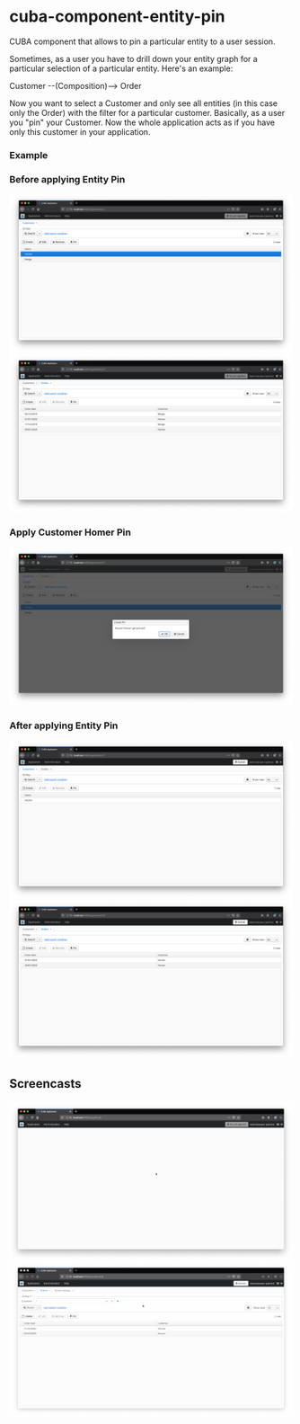 # cuba-component-entity-pin
CUBA component that allows to pin a particular entity to a user session.

Sometimes, as a user you have to drill down your entity graph for a particular selection of a particular entity. Here's an example:

Customer --(Composition)--> Order

Now you want to select a Customer and only see all entities (in this case only the Order) with the filter for a particular customer. Basically, as a user you "pin" your Customer.
Now the whole application acts as if you have only this customer in your application.

### Example

### Before applying Entity Pin
![1-before-customers](img/1-before-customers.png)
![2-before-orders](img/2-before-orders.png)

### Apply Customer Homer Pin
![3-pin-customer-homer](img/3-pin-customer-homer.png)

### After applying Entity Pin
![4-after-customers](img/4-after-customers.png)
![5-after-orders](img/5-after-orders.png)



## Screencasts
![4-after-customers](img/pin-customer.gif)
![5-after-orders](img/pin-order.gif)